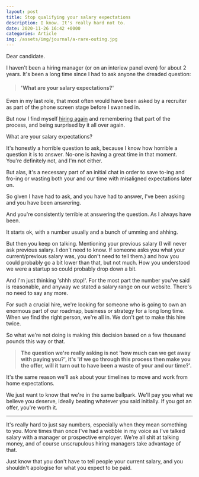 ```yaml
---
layout: post
title: Stop qualifying your salary expectations
description: I know. It's really hard not to.
date: 2020-11-26 16:42 +0000
categories: Article
img: /assets/img/journal/a-rare-outing.jpg
---
```


Dear candidate.

I haven't been a hiring manager  (or on an interiew panel even) for about 2 years. It's been a long time since I had to ask anyone the dreaded question:

>#### 'What are your salary expectations?'

Even in my last role, that most often would have been asked by a recruiter as part of the phone screen stage before I swanned in.

But now I find myself [hiring again](https://progressionapp.com/careers) and remembering that part of the process, and being surprised by it all over again.

What are your salary expectations?

It's honestly a horrible question to ask, because I know how horrible a question it is to answer. No-one is having a great time in that moment. You're definitely not, and I'm not either.

But alas, it's a necessary part of an initial chat in order to save to-ing and fro-ing or wasting both your and our time with misaligned expectations later on.

So given I have had to ask, and you have had to answer, I've been asking and you have been answering.

And you're consistently terrible at answering the question. As I always have been.

It starts ok, with a number usually and a bunch of umming and ahhing.

But then you keep on talking. Mentioning your previous salary (I will never ask previous salary. I don't need to know. If someone asks you what your current/previous salary was, you don't need to tell them.) and how you could probably go a bit lower than that, but not much. How you understood we were a startup so could probably drop down a bit.

And I'm just thinking 'shhh stop!'. For the most part the number you've said is reasonable, and anyway we stated a salary range on our website. There's no need to say any more.

For such a crucial hire, we're looking for someone who is going to own an enormous part of our roadmap, business or strategy for a long long time. When we find the right person, we're all in. We don't get to make this hire twice.

So what we're not doing is making this decision based on a few thousand pounds this way or that.

>**The question we're really asking is not 'how much can we get away with paying you?', it's 'if we go through this process then make you the offer, will it turn out to have been a waste of your and our time?'.**

It's the same reason we'll ask about your timelines to move and work from home expectations.

We just want to know that we're in the same ballpark. We'll pay you what we believe you deserve, ideally beating whatever you said initially. If you got an offer, you're worth it.

----

It's really hard to just say numbers, especially when they mean something to you. More times than once I've had a wobble in my voice as I've talked salary with a manager or prospective employer. We're all shit at talking money, and of course unscrupulous hiring managers take advantage of that.

Just know that you don't have to tell people your current salary, and you shouldn't apologise for what you expect to be paid.